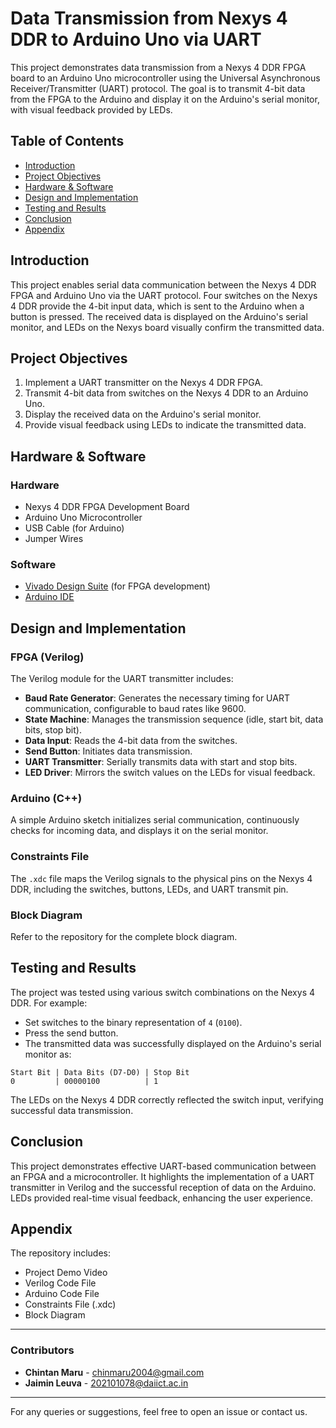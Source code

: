 # Data Transmission from Nexys 4 DDR to Arduino Uno via UART

This project demonstrates data transmission from a Nexys 4 DDR FPGA board to an Arduino Uno microcontroller using the Universal Asynchronous Receiver/Transmitter (UART) protocol. The goal is to transmit 4-bit data from the FPGA to the Arduino and display it on the Arduino's serial monitor, with visual feedback provided by LEDs.

## Table of Contents
- [Introduction](#introduction)
- [Project Objectives](#project-objectives)
- [Hardware & Software](#hardware--software)
- [Design and Implementation](#design-and-implementation)
- [Testing and Results](#testing-and-results)
- [Conclusion](#conclusion)
- [Appendix](#appendix)

## Introduction
This project enables serial data communication between the Nexys 4 DDR FPGA and Arduino Uno via the UART protocol. Four switches on the Nexys 4 DDR provide the 4-bit input data, which is sent to the Arduino when a button is pressed. The received data is displayed on the Arduino's serial monitor, and LEDs on the Nexys board visually confirm the transmitted data.

## Project Objectives
1. Implement a UART transmitter on the Nexys 4 DDR FPGA.
2. Transmit 4-bit data from switches on the Nexys 4 DDR to an Arduino Uno.
3. Display the received data on the Arduino's serial monitor.
4. Provide visual feedback using LEDs to indicate the transmitted data.

## Hardware & Software

### Hardware
- Nexys 4 DDR FPGA Development Board
- Arduino Uno Microcontroller
- USB Cable (for Arduino)
- Jumper Wires

### Software
- [Vivado Design Suite](https://www.xilinx.com/products/design-tools/vivado.html) (for FPGA development)
- [Arduino IDE](https://www.arduino.cc/en/software)

## Design and Implementation

### FPGA (Verilog)
The Verilog module for the UART transmitter includes:
- **Baud Rate Generator**: Generates the necessary timing for UART communication, configurable to baud rates like 9600.
- **State Machine**: Manages the transmission sequence (idle, start bit, data bits, stop bit).
- **Data Input**: Reads the 4-bit data from the switches.
- **Send Button**: Initiates data transmission.
- **UART Transmitter**: Serially transmits data with start and stop bits.
- **LED Driver**: Mirrors the switch values on the LEDs for visual feedback.

### Arduino (C++)
A simple Arduino sketch initializes serial communication, continuously checks for incoming data, and displays it on the serial monitor.

### Constraints File
The `.xdc` file maps the Verilog signals to the physical pins on the Nexys 4 DDR, including the switches, buttons, LEDs, and UART transmit pin.

### Block Diagram
Refer to the repository for the complete block diagram.

## Testing and Results
The project was tested using various switch combinations on the Nexys 4 DDR. For example:
- Set switches to the binary representation of `4` (`0100`).
- Press the send button.
- The transmitted data was successfully displayed on the Arduino's serial monitor as:

```plaintext
Start Bit | Data Bits (D7-D0) | Stop Bit
0         | 00000100          | 1
```

The LEDs on the Nexys 4 DDR correctly reflected the switch input, verifying successful data transmission.

## Conclusion
This project demonstrates effective UART-based communication between an FPGA and a microcontroller. It highlights the implementation of a UART transmitter in Verilog and the successful reception of data on the Arduino. LEDs provided real-time visual feedback, enhancing the user experience.

## Appendix
The repository includes:
- Project Demo Video
- Verilog Code File
- Arduino Code File
- Constraints File (.xdc)
- Block Diagram

---

### Contributors
- **Chintan Maru** - chinmaru2004@gmail.com
- **Jaimin Leuva** - 202101078@daiict.ac.in

---

For any queries or suggestions, feel free to open an issue or contact us.
